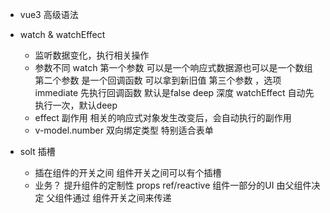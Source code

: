 - vue3 高级语法

- watch & watchEffect
  - 监听数据变化，执行相关操作
  - 参数不同
    watch 第一个参数 可以是一个响应式数据源也可以是一个数组
    第二个参数 是一个回调函数 可以拿到新旧值
    第三个参数 ，选项 immediate 先执行回调函数 默认是false
    deep 深度
    watchEffect 自动先执行一次，默认deep
  - effect 副作用 相关的响应式对象发生改变后，会自动执行的副作用
  - v-model.number 双向绑定类型  特别适合表单

- solt  插槽
  - 插在组件的开关之间
    组件开关之间可以有个插槽
  - 业务？ 提升组件的定制性
    props  ref/reactive
    组件一部分的UI 由父组件决定
    父组件通过 组件开关之间来传递